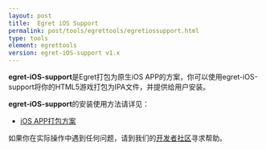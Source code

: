 ```yaml
---
layout: post
title:  Egret iOS Support
permalink: post/tools/egrettools/egretiossupport.html
type: tools
element: egrettools
version: egret-iOS-support v1.x
---
```


**egret-iOS-support**是Egret打包为原生iOS APP的方案，你可以使用egret-iOS-support将你的HTML5游戏打包为IPA文件，并提供给用户安装。

**egret-iOS-support**的安装使用方法请详见：

* <a href="{{site.baseurl}}/post/tools/native/iosapp.html" target="_blank">iOS APP打包方案</a>

如果你在实际操作中遇到任何问题，请到我们的<a href="http://bbs.egret.com/forum.php" target="_blank">开发者社区</a>寻求帮助。
